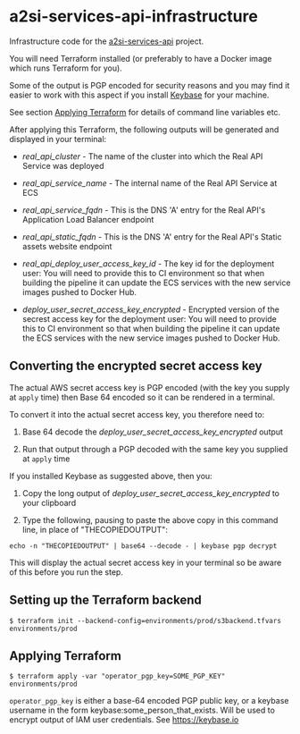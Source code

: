 # a2si-services-api-infrastructure

Infrastructure code for the [a2si-services-api](https://github.com/nhsd-a2si/a2si-services-api)
project.

You will need Terraform installed (or preferably to have a Docker image which runs Terraform for
you).

Some of the output is PGP encoded for security reasons and you may find it easier to work with this
aspect if you install [Keybase](https://keybase.io) for your machine.

See section [Applying Terraform](#applying-terraform) for details of command line variables etc.

After applying this Terraform, the following outputs will be generated and displayed in your terminal:

  - _real_api_cluster_ - The name of the cluster into which the Real API Service was deployed

  - _real_api_service_name_ - The internal name of the Real API Service at ECS

  - _real_api_service_fqdn_ - This is the DNS 'A' entry for the Real API's Application Load Balancer
     endpoint

  - _real_api_static_fqdn_ -  This is the DNS 'A' entry for the Real API's Static assets website
     endpoint
  
  - _real_api_deploy_user_access_key_id_ - The key id for the deployment user: You will need to
    provide this to CI environment so that when building the pipeline it can update the ECS
    services with the new service images pushed to Docker Hub.
  
  - _deploy_user_secret_access_key_encrypted_ - Encrypted version of the secrest access key for the
    deployment user: You will need to provide this to CI environment so that when building the
    pipeline it can update the ECS services with the new service images pushed to Docker Hub.
  
## Converting the encrypted secret access key
 
The actual AWS secret access key is PGP encoded (with the key you supply at `apply` time) then
Base 64 encoded so it can be rendered in a terminal.
 
To convert it into the actual secret access key, you therefore need to:
 
  1. Base 64 decode the _deploy_user_secret_access_key_encrypted_ output

  2. Run that output through a PGP decoded with the same key you supplied at `apply` time
   
If you installed Keybase as suggested above, then you:

  1. Copy the long output of _deploy_user_secret_access_key_encrypted_ to your clipboard
   
  2. Type the following, pausing to paste the above copy in this command line, in place of
     "THECOPIEDOUTPUT":

   `echo -n "THECOPIEDOUTPUT" | base64 --decode - | keybase pgp decrypt` 

This will display the actual secret access key in your terminal so be aware of this before you run
the step.

## Setting up the Terraform backend

```
$ terraform init --backend-config=environments/prod/s3backend.tfvars environments/prod
```

## Applying Terraform

```
$ terraform apply -var "operator_pgp_key=SOME_PGP_KEY" environments/prod
```

`operator_pgp_key` is either a base-64 encoded PGP public key, or a keybase username in the form
keybase:some_person_that_exists. Will be used to encrypt output of IAM user credentials.
See https://keybase.io
